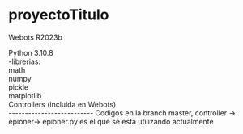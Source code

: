 # proyectoTitulo

Webots R2023b

Python 3.10.8      
           -librerias:       
               math      
             numpy       
              pickle      
              matplotlib      
              Controllers (incluida en Webots)      
              --------------------------
Codigos en la branch master, controller -> epioner-> epioner.py es el que se esta utilizando actualmente

